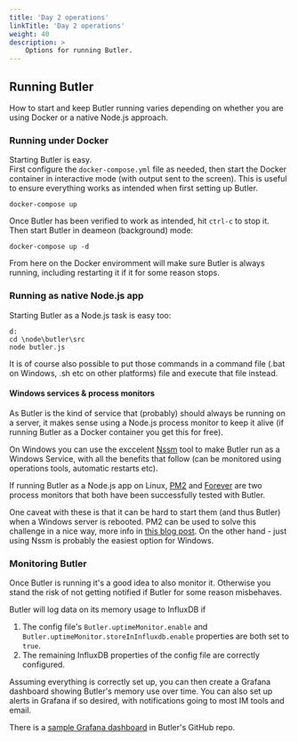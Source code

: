 ```yaml
---
title: 'Day 2 operations'
linkTitle: 'Day 2 operations'
weight: 40
description: >
    Options for running Butler.
---
```


<!-- {{% pageinfo %}}
This is a placeholder page that shows you how to use this template site.
{{% /pageinfo %}} -->

## Running Butler

How to start and keep Butler running varies depending on whether you are using Docker or a native Node.js approach.

### Running under Docker

Starting Butler is easy.  
First configure the `docker-compose.yml` file as needed, then start the Docker container in interactive mode (with output sent to the screen). This is useful to ensure everything works as intended when first setting up Butler.

    docker-compose up

Once Butler has been verified to work as intended, hit `ctrl-c` to stop it.  
Then start Butler in deameon (background) mode:

    docker-compose up -d

From here on the Docker enviromment will make sure Butler is always running, including restarting it if it for some reason stops.

### Running as native Node.js app

Starting Butler as a Node.js task is easy too:

    d:
    cd \node\butler\src
    node butler.js

It is of course also possible to put those commands in a command file (.bat on Windows, .sh etc on other platforms) file and execute that file instead.

#### Windows services & process monitors

As Butler is the kind of service that (probably) should always be running on a server, it makes sense using a Node.js process monitor to keep it alive (if running Butler as a Docker container you get this for free).

On Windows you can use the exccelent [Nssm](https://nssm.cc/) tool to make Butler run as a Windows Service, with all the benefits that follow (can be monitored using operations tools, automatic restarts etc).

If running Butler as a Node.js app on Linux, [PM2](https://github.com/Unitech/pm2) and [Forever](https://github.com/foreverjs/forever) are two process monitors that both have been successfully tested with Butler.

One caveat with these is that it can be hard to start them (and thus Butler) when a Windows server is rebooted.
PM2 can be used to solve this challenge in a nice way, more info in [this blog post](https://ptarmiganlabs.com/blog/2017/07/12/monitoring-auto-starting-node-js-services-windows-server). On the other hand - just using Nssm is probably the easiest option for Windows.

### Monitoring Butler

Once Butler is running it's a good idea to also monitor it. Otherwise you stand the risk of not getting notified if Butler for some reason misbehaves.

Butler will log data on its memory usage to InfluxDB if

1. The config file's `Butler.uptimeMonitor.enable` and `Butler.uptimeMonitor.storeInInfluxdb.enable` properties are both set to `true`.
2. The remaining InfluxDB properties of the config file are correctly configured.

Assuming everything is correctly set up, you can then create a Grafana dashboard showing Butler's memory use over time. You can also set up alerts in Grafana if so desired, with notifications going to most IM tools and email.

There is a [sample Grafana dashboard](https://github.com/ptarmiganlabs/butler/tree/master/docs/grafana) in Butler's GitHub repo.
